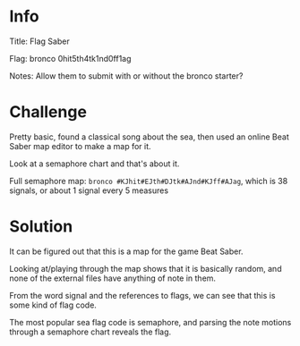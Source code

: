 # Info
Title: Flag Saber

Flag: bronco 0hit5th4tk1nd0ff1ag

Notes: Allow them to submit with or without the bronco starter?
# Challenge
Pretty basic, found a classical song about the sea, then used an online Beat Saber map editor to make a map for it.

Look at a semaphore chart and that's about it.

Full semaphore map: `bronco #KJhit#EJth#DJtk#AJnd#KJff#AJag`, which is 38 signals, or about 1 signal every 5 measures

# Solution
It can be figured out that this is a map for the game Beat Saber.

Looking at/playing through the map shows that it is basically random, and none of the external files have anything of note in them.

From the word signal and the references to flags, we can see that this is some kind of flag code.

The most popular sea flag code is semaphore, and parsing the note motions through a semaphore chart reveals the flag.
